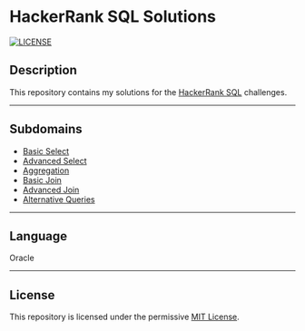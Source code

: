# HackerRank SQL Solutions

[![LICENSE](https://img.shields.io/badge/License-MIT-green.svg)](https://github.com/uabua/HackerRank-SQL#License "Project's LICENSE section")

## Description

This repository contains my solutions for the [HackerRank SQL](https://www.hackerrank.com/domains/sql) challenges.

---

## Subdomains

* [Basic Select](https://github.com/uabua/HackerRank-SQL/tree/master/basic-select)
* [Advanced Select](https://github.com/uabua/HackerRank-SQL/tree/master/advanced-select)
* [Aggregation](https://github.com/uabua/HackerRank-SQL/tree/master/aggregation)
* [Basic Join](https://github.com/uabua/HackerRank-SQL/tree/master/basic-join)
* [Advanced Join](https://github.com/uabua/HackerRank-SQL/tree/master/advanced-join)
* [Alternative Queries](https://github.com/uabua/HackerRank-SQL/tree/master/alternative-queries)

---

## Language

Oracle

---

## License

This repository is licensed under the permissive [MIT License](https://github.com/uabua/HackerRank-SQL/blob/master/LICENSE).
